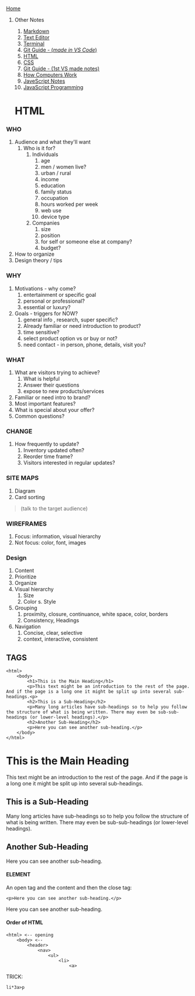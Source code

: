 [Home](README.md) 
1. Other Notes
	1. [Markdown](markdown.md)
	1. [Text Editor](TEXTEDITOR.md)
	1. [Terminal](TERMINAL.md)
	1. [Git Guide - (_made in VS Code_)](VScode.md)
	1. [HTML](HTML.md)
	1. [CSS](CDD.md)
	1. [Git Guide - (1st VS made notes)](GitGuide-VS.md)
	1. [How Computers Work](how_computers_work.md)
	1. [JaveScript Notes](JavaScript.md)
	1. [JavaScript Programming](JavaScript-Programming.md)
    
    # HTML
### WHO
1. Audience and what they'll want
    1. Who is it for?
        1. Individuals
            1. age
            1. men / women
            live?
            1. urban / rural
            1. income
            1. education
            1. family status
            1. occupation
            1. hours worked per week
            1. web use
            1. device type
        1. Companies
            1. size
            1. position
            1. for self or someone else at company?
            1. budget?
1. How to organize
1. Design theory / tips

### WHY
1. Motivations - why come?
    1. entertainment or specific goal
    1. personal or professional?
    1. essential or luxury?
1. Goals - triggers for NOW?
    1. general info , research, super specific?
    1. Already familiar or need introduction to product?
    1. time sensitive?
    1. select product option vs or buy or not?
    1. need contact - in person, phone, details, visit you?

### WHAT
1. What are visitors trying to achieve?
    1. What is helpful
    1. Answer their questions
    1. expose to new products/services
1. Familiar or need intro to brand?
1. Most important features?
1. What is special about your offer?
1. Common questions?

### CHANGE
1. How frequently to update?
    1. Inventory updated often?
    1. Reorder time frame?
    1. Visitors interested in regular updates?

### SITE MAPS
1. Diagram
1. Card sorting
> (talk to the target audience)

### WIREFRAMES
1. Focus: information, visual hierarchy 
1. Not focus: color, font, images

### Design
1. Content
1. Prioritize
1. Organize
1. Visual hierarchy
    1. Size 
    1. Color
    s. Style
1. Grouping
    1. proximity, closure, continuance, white space, color, borders
    1. Consistency, Headings
1. Navigation
    1. Concise, clear, selective
    1. context, interactive, consistent

## TAGS

```
<html> 
    <body>
        <h1>This is the Main Heading</h1>
        <p>This text might be an introduction to the rest of the page. And if the page is a long one it might be split up into several sub-headings.<p>
        <h2>This is a Sub-Heading</h2>
        <p>Many long articles have sub-headings so to help you follow the structure of what is being written. There may even be sub-sub-headings (or lower-level headings).</p>
        <h2>Another Sub-Heading</h2>
        <p>Here you can see another sub-heading.</p>
    </body>
</html> 
```

<html> 
    <body>
        <h1>This is the Main Heading</h1>
        <p>This text might be an introduction to the rest of the page. And if the page is a long one it might be split up into several sub-headings.<p>
        <h2>This is a Sub-Heading</h2>
        <p>Many long articles have sub-headings so to help you follow the structure of what is being written. There may even be sub-sub-headings (or lower-level headings).</p>
        <h2>Another Sub-Heading</h2>
        <p>Here you can see another sub-heading.</p>
    </body>
</html>

#### ELEMENT
An open tag and the content and then the close tag:
```
<p>Here you can see another sub-heading.</p>
```
<p>Here you can see another sub-heading.</p>

#### Order of HTML
```
<html> <-- opening
    <body> <-- 
        <header>
            <nav>
                <ul>
                    <li>
                        <a>
```
TRICK:
```
li*3a>p
```
